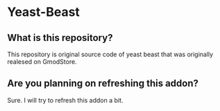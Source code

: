 # Yeast-Beast
## What is this repository?
This repository is original source code of yeast beast that was originally realesed on GmodStore.

## Are you planning on refreshing this addon?
Sure. I will try to refresh this addon a bit.
